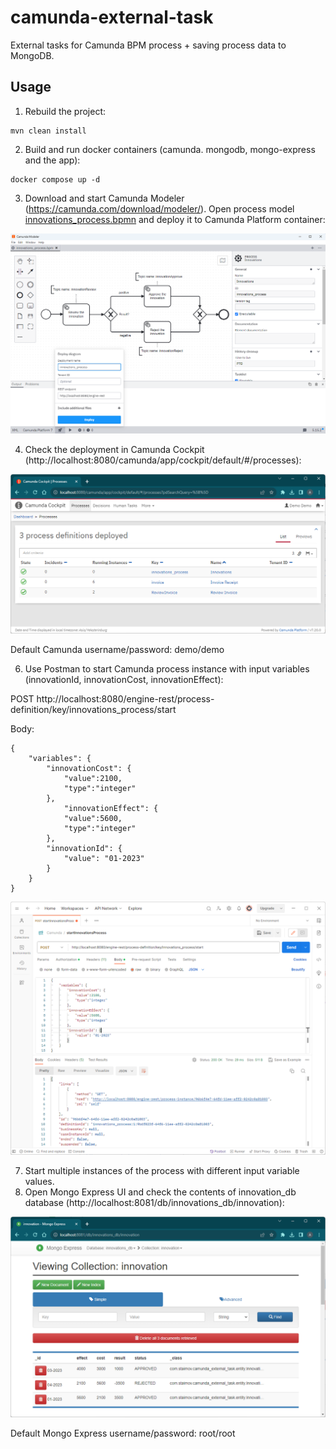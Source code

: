 # camunda-external-task
External tasks for Camunda BPM process + saving process data to MongoDB.

## Usage

1. Rebuild the project:
```
mvn clean install
```
2. Build and run docker containers (camunda. mongodb, mongo-express and the app):
```
docker compose up -d
```
3. Download and start Camunda Modeler (https://camunda.com/download/modeler/). Open process model [innovations_process.bpmn](./innovations_process.bpmn) and deploy it to Camunda Platform container:

![screenshot2](/screenshots/modeler.png?raw=true)

4. Check the deployment in Camunda Cockpit (http://localhost:8080/camunda/app/cockpit/default/#/processes):

![screenshot2](/screenshots/deployments.png?raw=true)

Default Camunda username/password: demo/demo

6. Use Postman to start Camunda process instance with input variables (innovationId, innovationCost, innovationEffect):

POST http://localhost:8080/engine-rest/process-definition/key/innovations_process/start 

Body:
```
{
	"variables": {
		"innovationCost": {
			"value":2100,
			"type":"integer"
		},
        	"innovationEffect": {
			"value":5600,
			"type":"integer"
		},
		"innovationId": {
			"value": "01-2023"
		}
	}
}
```

![screenshot2](/screenshots/postman.png?raw=true)

7. Start multiple instances of the process with different input variable values.
8. Open Mongo Express UI and check the contents of innovation_db database (http://localhost:8081/db/innovations_db/innovation):

![screenshot2](/screenshots/mongo-express.png?raw=true)

Default Mongo Express username/password: root/root
